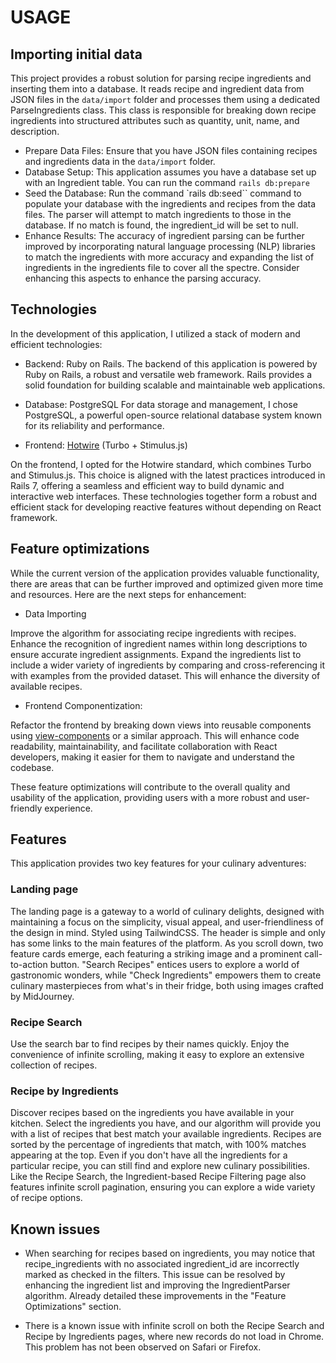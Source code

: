 # USAGE

## Importing initial data

This project provides a robust solution for parsing recipe ingredients and inserting them into a database. It reads recipe and ingredient data from JSON files in the `data/import` folder and processes them using a dedicated ParseIngredients class. This class is responsible for breaking down recipe ingredients into structured attributes such as quantity, unit, name, and description.

- Prepare Data Files: Ensure that you have JSON files containing recipes and ingredients data in the `data/import` folder.
- Database Setup: This application assumes you have a database set up with an Ingredient table. You can run the command `rails db:prepare`
- Seed the Database: Run the command `rails db:seed`` command to populate your database with the ingredients and recipes from the data files. The parser will attempt to match ingredients to those in the database. If no match is found, the ingredient_id will be set to null.
- Enhance Results: The accuracy of ingredient parsing can be further improved by incorporating natural language processing (NLP) libraries to match the ingredients with more accuracy and expanding the list of ingredients in the ingredients file to cover all the spectre. Consider enhancing this aspects to enhance the parsing accuracy.

## Technologies

In the development of this application, I utilized a stack of modern and efficient technologies:

- Backend: Ruby on Rails.
The backend of this application is powered by Ruby on Rails, a robust and versatile web framework. Rails provides a solid foundation for building scalable and maintainable web applications.

- Database: PostgreSQL
For data storage and management, I chose PostgreSQL, a powerful open-source relational database system known for its reliability and performance.

- Frontend: [Hotwire](https://hotwired.dev/) (Turbo + Stimulus.js)

On the frontend, I opted for the Hotwire standard, which combines Turbo and Stimulus.js. 
This choice is aligned with the latest practices introduced in Rails 7, offering a seamless and efficient way to build dynamic and interactive web interfaces.
These technologies together form a robust and efficient stack for developing reactive features without depending on React framework.

## Feature optimizations

While the current version of the application provides valuable functionality, there are areas that can be further improved and optimized given more time and resources.
Here are the next steps for enhancement:

- Data Importing

Improve the algorithm for associating recipe ingredients with recipes. 
Enhance the recognition of ingredient names within long descriptions to ensure accurate ingredient assignments.
Expand the ingredients list to include a wider variety of ingredients by comparing and cross-referencing it with examples from the provided dataset. 
This will enhance the diversity of available recipes.

- Frontend Componentization:

Refactor the frontend by breaking down views into reusable components using [view-components](https://viewcomponent.org/) or a similar approach. 
This will enhance code readability, maintainability, and facilitate collaboration with React developers, making it easier for them to navigate and understand the codebase.

These feature optimizations will contribute to the overall quality and usability of the application, providing users with a more robust and user-friendly experience.


## Features

This application provides two key features for your culinary adventures:

### Landing page

The landing page is a gateway to a world of culinary delights, designed with maintaining a focus on the simplicity, visual appeal, and user-friendliness of the design in mind. Styled using TailwindCSS. 
The header is simple and only has some links to the main features of the platform. As you scroll down, two feature cards emerge, each featuring a striking image and a prominent call-to-action button. "Search Recipes" entices users to explore a world of gastronomic wonders, while "Check Ingredients" empowers them to create culinary masterpieces from what's in their fridge, both using images crafted by MidJourney.

### Recipe Search

Use the search bar to find recipes by their names quickly.
Enjoy the convenience of infinite scrolling, making it easy to explore an extensive collection of recipes.

### Recipe by Ingredients

Discover recipes based on the ingredients you have available in your kitchen.
Select the ingredients you have, and our algorithm will provide you with a list of recipes that best match your available ingredients.
Recipes are sorted by the percentage of ingredients that match, with 100% matches appearing at the top.
Even if you don't have all the ingredients for a particular recipe, you can still find and explore new culinary possibilities.
Like the Recipe Search, the Ingredient-based Recipe Filtering page also features infinite scroll pagination, ensuring you can explore a wide variety of recipe options.

## Known issues

- When searching for recipes based on ingredients, you may notice that recipe_ingredients with no associated ingredient_id are incorrectly marked as checked in the filters. This issue can be resolved by enhancing the ingredient list and improving the IngredientParser algorithm. Already detailed these improvements in the "Feature Optimizations" section.

- There is a known issue with infinite scroll on both the Recipe Search and Recipe by Ingredients pages, where new records do not load in Chrome. This problem has not been observed on Safari or Firefox.
